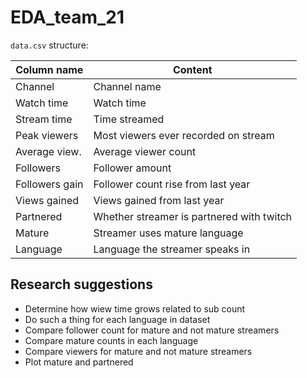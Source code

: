 # EDA_team_21

`data.csv` structure:

|Column name   |Content                                  |
|--------------|-----------------------------------------|
|Channel       |Channel name                             |
|Watch time    |Watch time                               |
|Stream time   |Time streamed                            |
|Peak viewers  |Most viewers ever recorded on stream     |
|Average view. |Average viewer count                     |
|Followers     |Follower amount                          |
|Followers gain|Follower count rise from last year       |
|Views gained  |Views gained from last year              |
|Partnered     |Whether streamer is partnered with twitch|
|Mature        |Streamer uses mature language            |
|Language      |Language the streamer speaks in          |

## Research suggestions
- Determine how wiew time grows related to sub count
- Do such a thing for each language in dataset
- Compare follower count for mature and not mature streamers
- Compare mature counts in each language
- Compare viewers for mature and not mature streamers
- Plot mature and partnered